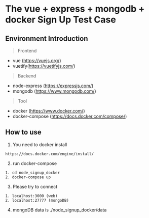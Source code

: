 # The vue + express + mongodb + docker Sign Up Test Case

## Environment Introduction

> Frontend
- vue (https://vuejs.org/)
- vuetify(https://vuetifyjs.com/)

> Backend
- node-express (https://expressjs.com/)
- mongodb (https://www.mongodb.com/)

> Tool
- docker (https://www.docker.com/)
- docker-compose (https://docs.docker.com/compose/)

## How to use
1. You need to docker install
```
https://docs.docker.com/engine/install/
```

2. run docker-compose
```
1. cd node_signup_docker
2. docker-compose up
```

3. Please try to connect
```
1. localhost:3000 (web)
2. localhost:27777 (mongoDB)
```

4. mongoDB data is ./node_signup_docker/data
